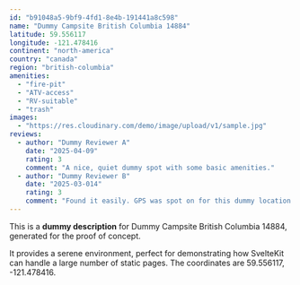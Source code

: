 ```yaml
---
id: "b91048a5-9bf9-4fd1-8e4b-191441a8c598"
name: "Dummy Campsite British Columbia 14884"
latitude: 59.556117
longitude: -121.478416
continent: "north-america"
country: "canada"
region: "british-columbia"
amenities:
  - "fire-pit"
  - "ATV-access"
  - "RV-suitable"
  - "trash"
images:
  - "https://res.cloudinary.com/demo/image/upload/v1/sample.jpg"
reviews:
  - author: "Dummy Reviewer A"
    date: "2025-04-09"
    rating: 3
    comment: "A nice, quiet dummy spot with some basic amenities."
  - author: "Dummy Reviewer B"
    date: "2025-03-014"
    rating: 3
    comment: "Found it easily. GPS was spot on for this dummy location."
---
```


This is a **dummy description** for Dummy Campsite British Columbia 14884, generated for the proof of concept.

It provides a serene environment, perfect for demonstrating how SvelteKit can handle a large number of static pages. The coordinates are 59.556117, -121.478416.
